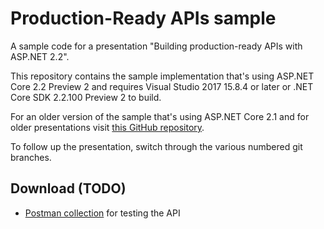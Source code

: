 # Production-Ready APIs sample

A sample code for a presentation "Building production-ready APIs with ASP.NET 2.2".

This repository contains the sample implementation that's using ASP.NET Core 2.2 Preview 2 and requires Visual Studio 2017 15.8.4 or later or .NET Core SDK 2.2.100 Preview 2 to build. 

For an older version of the sample that's using ASP.NET Core 2.1 and for older presentations visit [this GitHub repository](https://github.com/miroslavpopovic/production-ready-apis-sample-2.1).

To follow up the presentation, switch through the various numbered git branches.

## Download (TODO)

- [Postman collection](board-games-api-postman-collection.json) for testing the API
